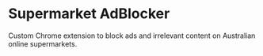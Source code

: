 # Supermarket AdBlocker
Custom Chrome extension to block ads and irrelevant content on Australian online supermarkets.
